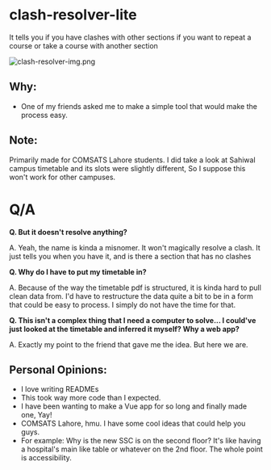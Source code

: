 # clash-resolver-lite 
It tells you if you have clashes with other sections if you want to repeat a course or take a course with another section

![clash-resolver-img.png](https://i.postimg.cc/zBXRRS2q/clash-resolver-img.png)


## Why:
  + One of my friends asked me to make a simple tool that would make the process easy.

## Note:
Primarily made for COMSATS Lahore students. I did take a look at Sahiwal campus timetable and its slots were slightly different, So I suppose this won't work for other campuses. 

# Q/A
**Q. But it doesn't resolve anything?**

A. Yeah, the name is kinda a misnomer. It won't magically resolve a clash. It just tells you when you have it, and is there a section that has no clashes

**Q. Why do I have to put my timetable in?**

A. Because of the way the timetable pdf is structured, it is kinda hard to pull clean data from. I'd have to restructure the data quite a bit to be in a form that could be easy to process. I simply do not have the time for that.

**Q. This isn't a complex thing that I need a computer to solve... I could've just looked at the timetable and inferred it myself? Why a web app?** 

A. Exactly my point to the friend that gave me the idea. But here we are. 

## Personal Opinions:
  + I love writing READMEs
  + This took way more code than I expected. 
  + I have been wanting to make a Vue app for so long and finally made one, Yay!
  + COMSATS Lahore, hmu. I have some cool ideas that could help you guys.
  + For example: Why is the new SSC is on the second floor? It's like having a hospital's main like table or whatever on the 2nd floor. The whole point is accessibility.

